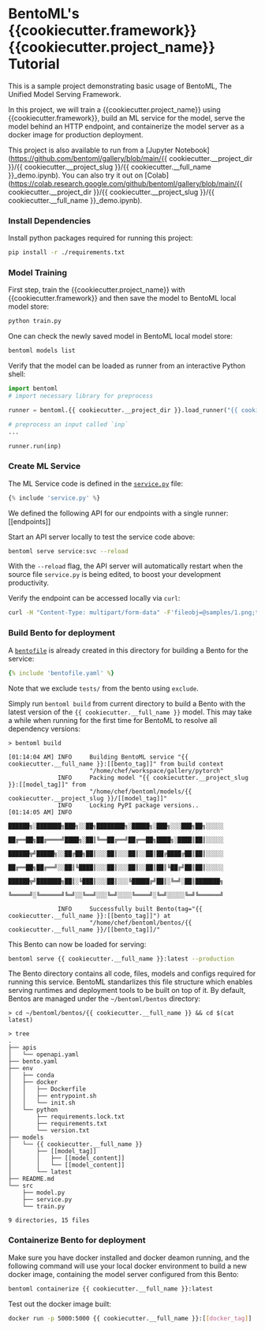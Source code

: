 # BentoML's {{cookiecutter.framework}} {{cookiecutter.project_name}} Tutorial

This is a sample project demonstrating basic usage of BentoML, The Unified Model
Serving Framework.

In this project, we will train a {{cookiecutter.project_name}} using {{cookiecutter.framework}}, build
an ML service for the model, serve the model behind an HTTP endpoint, and containerize the model
server as a docker image for production deployment.

This project is also available to run from a [Jupyter Notebook](https://github.com/bentoml/gallery/blob/main/{{ cookiecutter.__project_dir }}/{{ cookiecutter.__project_slug }}/{{ cookiecutter.__full_name }}_demo.ipynb). You can also try it out on [Colab](https://colab.research.google.com/github/bentoml/gallery/blob/main/{{ cookiecutter.__project_dir }}/{{ cookiecutter.__project_slug }}/{{ cookiecutter.__full_name }}_demo.ipynb).

### Install Dependencies

Install python packages required for running this project:
```bash
pip install -r ./requirements.txt
```

### Model Training

First step, train the {{cookiecutter.project_name}} with {{cookiecutter.framework}} and then save the model to BentoML local model store:

```bash
python train.py
```

One can check the newly saved model in BentoML local model store:

```bash
bentoml models list
```

Verify that the model can be loaded as runner from an interactive Python shell:

```python
import bentoml
# import necessary library for preprocess

runner = bentoml.{{ cookiecutter.__project_dir }}.load_runner("{{ cookiecutter.__project_slug }}:latest")

# preprocess an input called `inp`
...

runner.run(inp)
```

### Create ML Service

The ML Service code is defined in the [`service.py`](./service.py) file:

```python
{% include 'service.py' %}
```

We defined the following API for our endpoints with a single runner: [[endpoints]]

Start an API server locally to test the service code above:

```bash
bentoml serve service:svc --reload
```

With the `--reload` flag, the API server will automatically restart when the source
file `service.py` is being edited, to boost your development productivity.


Verify the endpoint can be accessed locally via `curl`:
```bash
curl -H "Content-Type: multipart/form-data" -F'fileobj=@samples/1.png;type=image/png' http://127.0.0.1:5000/[[an_endpoint]]
```


### Build Bento for deployment

A [`bentofile`](./bentofile.yaml) is already created in this directory for building a
Bento for the service:

```yaml
{% include 'bentofile.yaml' %}
```

Note that we exclude `tests/` from the bento using `exclude`.

Simply run `bentoml build` from current directory to build a Bento with the latest
version of the `{{ cookiecutter.__full_name }}` model. This may take a while when running for the first
time for BentoML to resolve all dependency versions:

```
> bentoml build

[01:14:04 AM] INFO     Building BentoML service "{{ cookiecutter.__full_name }}:[[bento_tag]]" from build context      
                       "/home/chef/workspace/gallery/pytorch"                                                         
              INFO     Packing model "{{ cookiecutter.__project_slug }}:[[model_tag]]" from                               
                       "/home/chef/bentoml/models/{{ cookiecutter.__project_slug }}/[[model_tag]]"                       
              INFO     Locking PyPI package versions..                                                                 
[01:14:05 AM] INFO                                                                                                     
                       ██████╗░███████╗███╗░░██╗████████╗░█████╗░███╗░░░███╗██╗░░░░░                                   
                       ██╔══██╗██╔════╝████╗░██║╚══██╔══╝██╔══██╗████╗░████║██║░░░░░                                   
                       ██████╦╝█████╗░░██╔██╗██║░░░██║░░░██║░░██║██╔████╔██║██║░░░░░                                   
                       ██╔══██╗██╔══╝░░██║╚████║░░░██║░░░██║░░██║██║╚██╔╝██║██║░░░░░                                   
                       ██████╦╝███████╗██║░╚███║░░░██║░░░╚█████╔╝██║░╚═╝░██║███████╗                                   
                       ╚═════╝░╚══════╝╚═╝░░╚══╝░░░╚═╝░░░░╚════╝░╚═╝░░░░░╚═╝╚══════╝                                   
                                                                                                                       
              INFO     Successfully built Bento(tag="{{ cookiecutter.__full_name }}:[[bento_tag]]") at                 
                       "/home/chef/bentoml/bentos/{{ cookiecutter.__full_name }}/[[bento_tag]]/"                      
```

This Bento can now be loaded for serving:

```bash
bentoml serve {{ cookiecutter.__full_name }}:latest --production
```

The Bento directory contains all code, files, models and configs required for running this service.
BentoML standarlizes this file structure which enables serving runtimes and deployment tools to be
built on top of it. By default, Bentos are managed under the `~/bentoml/bentos` directory:

```
> cd ~/bentoml/bentos/{{ cookiecutter.__full_name }} && cd $(cat latest)

> tree
.
├── apis
│   └── openapi.yaml
├── bento.yaml
├── env
│   ├── conda
│   ├── docker
│   │   ├── Dockerfile
│   │   ├── entrypoint.sh
│   │   └── init.sh
│   └── python
│       ├── requirements.lock.txt
│       ├── requirements.txt
│       └── version.txt
├── models
│   └── {{ cookiecutter.__full_name }}
│       ├── [[model_tag]] 
│       │   ├── [[model_content]]
│       │   └── [[model_content]]
│       └── latest
├── README.md
└── src
    ├── model.py
    ├── service.py
    └── train.py

9 directories, 15 files
```


### Containerize Bento for deployment

Make sure you have docker installed and docker deamon running, and the following command
will use your local docker environment to build a new docker image, containing the model
server configured from this Bento:

```bash
bentoml containerize {{ cookiecutter.__full_name }}:latest
```

Test out the docker image built:
```bash
docker run -p 5000:5000 {{ cookiecutter.__full_name }}:[[docker_tag]]
```
